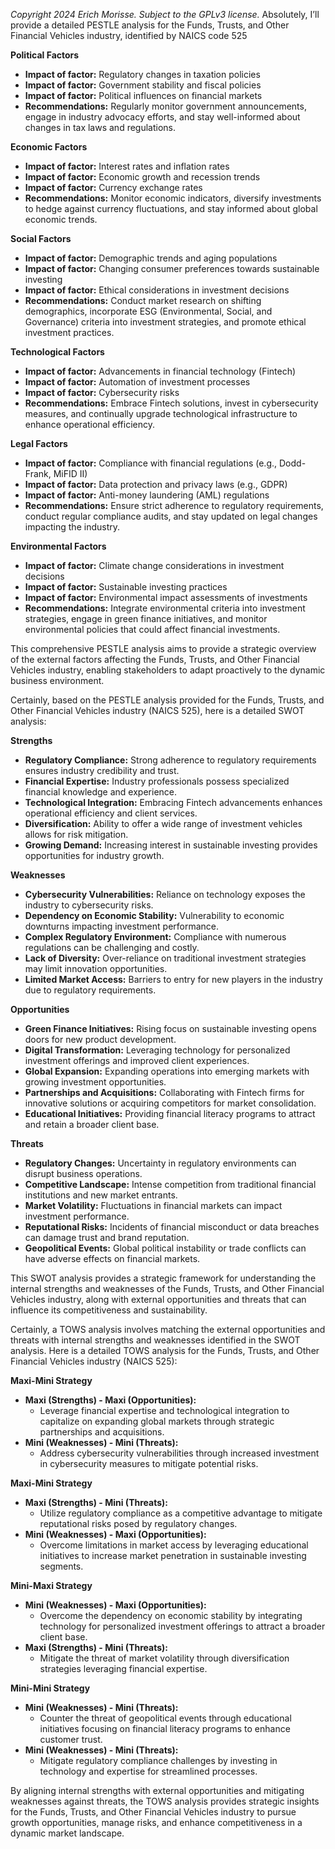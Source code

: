 *Copyright 2024 Erich Morisse.  Subject to the GPLv3 license.*
Absolutely, I’ll provide a detailed PESTLE analysis for the Funds, Trusts, and Other Financial Vehicles industry, identified by NAICS code 525

**Political Factors**
- **Impact of factor:** Regulatory changes in taxation policies
- **Impact of factor:** Government stability and fiscal policies
- **Impact of factor:** Political influences on financial markets
- **Recommendations:** Regularly monitor government announcements, engage in industry advocacy efforts, and stay well-informed about changes in tax laws and regulations.

**Economic Factors**
- **Impact of factor:** Interest rates and inflation rates
- **Impact of factor:** Economic growth and recession trends
- **Impact of factor:** Currency exchange rates
- **Recommendations:** Monitor economic indicators, diversify investments to hedge against currency fluctuations, and stay informed about global economic trends.

**Social Factors**
- **Impact of factor:** Demographic trends and aging populations
- **Impact of factor:** Changing consumer preferences towards sustainable investing
- **Impact of factor:** Ethical considerations in investment decisions
- **Recommendations:** Conduct market research on shifting demographics, incorporate ESG (Environmental, Social, and Governance) criteria into investment strategies, and promote ethical investment practices.

**Technological Factors**
- **Impact of factor:** Advancements in financial technology (Fintech)
- **Impact of factor:** Automation of investment processes
- **Impact of factor:** Cybersecurity risks
- **Recommendations:** Embrace Fintech solutions, invest in cybersecurity measures, and continually upgrade technological infrastructure to enhance operational efficiency.

**Legal Factors**
- **Impact of factor:** Compliance with financial regulations (e.g., Dodd-Frank, MiFID II)
- **Impact of factor:** Data protection and privacy laws (e.g., GDPR)
- **Impact of factor:** Anti-money laundering (AML) regulations
- **Recommendations:** Ensure strict adherence to regulatory requirements, conduct regular compliance audits, and stay updated on legal changes impacting the industry.

**Environmental Factors**
- **Impact of factor:** Climate change considerations in investment decisions
- **Impact of factor:** Sustainable investing practices
- **Impact of factor:** Environmental impact assessments of investments
- **Recommendations:** Integrate environmental criteria into investment strategies, engage in green finance initiatives, and monitor environmental policies that could affect financial investments.

This comprehensive PESTLE analysis aims to provide a strategic overview of the external factors affecting the Funds, Trusts, and Other Financial Vehicles industry, enabling stakeholders to adapt proactively to the dynamic business environment.

Certainly, based on the PESTLE analysis provided for the Funds, Trusts, and Other Financial Vehicles industry (NAICS 525), here is a detailed SWOT analysis:

**Strengths**
- **Regulatory Compliance:** Strong adherence to regulatory requirements ensures industry credibility and trust.
- **Financial Expertise:** Industry professionals possess specialized financial knowledge and experience.
- **Technological Integration:** Embracing Fintech advancements enhances operational efficiency and client services.
- **Diversification:** Ability to offer a wide range of investment vehicles allows for risk mitigation.
- **Growing Demand:** Increasing interest in sustainable investing provides opportunities for industry growth.

**Weaknesses**
- **Cybersecurity Vulnerabilities:** Reliance on technology exposes the industry to cybersecurity risks.
- **Dependency on Economic Stability:** Vulnerability to economic downturns impacting investment performance.
- **Complex Regulatory Environment:** Compliance with numerous regulations can be challenging and costly.
- **Lack of Diversity:** Over-reliance on traditional investment strategies may limit innovation opportunities.
- **Limited Market Access:** Barriers to entry for new players in the industry due to regulatory requirements.

**Opportunities**
- **Green Finance Initiatives:** Rising focus on sustainable investing opens doors for new product development.
- **Digital Transformation:** Leveraging technology for personalized investment offerings and improved client experiences.
- **Global Expansion:** Expanding operations into emerging markets with growing investment opportunities.
- **Partnerships and Acquisitions:** Collaborating with Fintech firms for innovative solutions or acquiring competitors for market consolidation.
- **Educational Initiatives:** Providing financial literacy programs to attract and retain a broader client base.

**Threats**
- **Regulatory Changes:** Uncertainty in regulatory environments can disrupt business operations.
- **Competitive Landscape:** Intense competition from traditional financial institutions and new market entrants.
- **Market Volatility:** Fluctuations in financial markets can impact investment performance.
- **Reputational Risks:** Incidents of financial misconduct or data breaches can damage trust and brand reputation.
- **Geopolitical Events:** Global political instability or trade conflicts can have adverse effects on financial markets.

This SWOT analysis provides a strategic framework for understanding the internal strengths and weaknesses of the Funds, Trusts, and Other Financial Vehicles industry, along with external opportunities and threats that can influence its competitiveness and sustainability.

Certainly, a TOWS analysis involves matching the external opportunities and threats with internal strengths and weaknesses identified in the SWOT analysis. Here is a detailed TOWS analysis for the Funds, Trusts, and Other Financial Vehicles industry (NAICS 525):

**Maxi-Mini Strategy**
- **Maxi (Strengths) - Maxi (Opportunities):**
  - Leverage financial expertise and technological integration to capitalize on expanding global markets through strategic partnerships and acquisitions.
- **Mini (Weaknesses) - Mini (Threats):**
  - Address cybersecurity vulnerabilities through increased investment in cybersecurity measures to mitigate potential risks.

**Maxi-Mini Strategy**
- **Maxi (Strengths) - Mini (Threats):**
  - Utilize regulatory compliance as a competitive advantage to mitigate reputational risks posed by regulatory changes.
- **Mini (Weaknesses) - Maxi (Opportunities):**
  - Overcome limitations in market access by leveraging educational initiatives to increase market penetration in sustainable investing segments.

**Mini-Maxi Strategy**
- **Mini (Weaknesses) - Maxi (Opportunities):**
  - Overcome the dependency on economic stability by integrating technology for personalized investment offerings to attract a broader client base.
- **Maxi (Strengths) - Mini (Threats):**
  - Mitigate the threat of market volatility through diversification strategies leveraging financial expertise.

**Mini-Mini Strategy**
- **Mini (Weaknesses) - Mini (Threats):**
  - Counter the threat of geopolitical events through educational initiatives focusing on financial literacy programs to enhance customer trust.
- **Mini (Weaknesses) - Mini (Threats):**
  - Mitigate regulatory compliance challenges by investing in technology and expertise for streamlined processes.

By aligning internal strengths with external opportunities and mitigating weaknesses against threats, the TOWS analysis provides strategic insights for the Funds, Trusts, and Other Financial Vehicles industry to pursue growth opportunities, manage risks, and enhance competitiveness in a dynamic market landscape.

